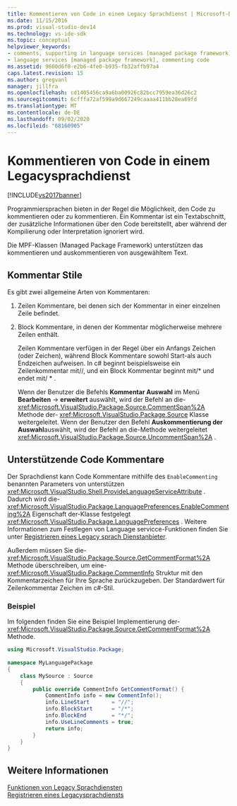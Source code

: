 ```yaml
---
title: Kommentieren von Code in einem Legacy Sprachdienst | Microsoft-Dokumentation
ms.date: 11/15/2016
ms.prod: visual-studio-dev14
ms.technology: vs-ide-sdk
ms.topic: conceptual
helpviewer_keywords:
- comments, supporting in language services [managed package framework]
- language services [managed package framework], commenting code
ms.assetid: 9600d6f0-e2b6-4fe0-b935-fb32affb97a4
caps.latest.revision: 15
ms.author: gregvanl
manager: jillfra
ms.openlocfilehash: cd1405456ca9a6ba00926c82bcc7959ea36d26c2
ms.sourcegitcommit: 6cfffa72af599a9d667249caaaa411bb28ea69fd
ms.translationtype: MT
ms.contentlocale: de-DE
ms.lasthandoff: 09/02/2020
ms.locfileid: "68160905"
---
```

# <a name="commenting-code-in-a-legacy-language-service"></a>Kommentieren von Code in einem Legacysprachdienst
[!INCLUDE[vs2017banner](../../includes/vs2017banner.md)]

Programmiersprachen bieten in der Regel die Möglichkeit, den Code zu kommentieren oder zu kommentieren. Ein Kommentar ist ein Textabschnitt, der zusätzliche Informationen über den Code bereitstellt, aber während der Kompilierung oder Interpretation ignoriert wird.  
  
 Die MPF-Klassen (Managed Package Framework) unterstützen das kommentieren und auskommentieren von ausgewähltem Text.  
  
## <a name="comment-styles"></a>Kommentar Stile  
 Es gibt zwei allgemeine Arten von Kommentaren:  
  
1. Zeilen Kommentare, bei denen sich der Kommentar in einer einzelnen Zeile befindet.  
  
2. Block Kommentare, in denen der Kommentar möglicherweise mehrere Zeilen enthält.  
  
   Zeilen Kommentare verfügen in der Regel über ein Anfangs Zeichen (oder Zeichen), während Block Kommentare sowohl Start-als auch Endzeichen aufweisen. In c# beginnt beispielsweise ein Zeilenkommentar mit//, und ein Block Kommentar beginnt mit/* und endet mit/ \* .  
  
   Wenn der Benutzer die Befehls **Kommentar Auswahl** im Menü **Bearbeiten**  ->  **erweitert** auswählt, wird der Befehl an die- <xref:Microsoft.VisualStudio.Package.Source.CommentSpan%2A> Methode der- <xref:Microsoft.VisualStudio.Package.Source> Klasse weitergeleitet. Wenn der Benutzer den Befehl **Auskommentierung der Auswahl**auswählt, wird der Befehl an die-Methode weitergeleitet <xref:Microsoft.VisualStudio.Package.Source.UncommentSpan%2A> .  
  
## <a name="supporting-code-comments"></a>Unterstützende Code Kommentare  
 Der Sprachdienst kann Code Kommentare mithilfe des `EnableCommenting` benannten Parameters von unterstützen <xref:Microsoft.VisualStudio.Shell.ProvideLanguageServiceAttribute> . Dadurch wird die- <xref:Microsoft.VisualStudio.Package.LanguagePreferences.EnableCommenting%2A> Eigenschaft der-Klasse festgelegt <xref:Microsoft.VisualStudio.Package.LanguagePreferences> . Weitere Informationen zum Festlegen von Language servicce-Funktionen finden Sie unter [Registrieren eines Legacy sprach Dienstanbieter](../../extensibility/internals/registering-a-legacy-language-service1.md).  
  
 Außerdem müssen Sie die- <xref:Microsoft.VisualStudio.Package.Source.GetCommentFormat%2A> Methode überschreiben, um eine- <xref:Microsoft.VisualStudio.Package.CommentInfo> Struktur mit den Kommentarzeichen für Ihre Sprache zurückzugeben. Der Standardwert für Zeilenkommentar Zeichen im c#-Stil.  
  
### <a name="example"></a>Beispiel  
 Im folgenden finden Sie eine Beispiel Implementierung der- <xref:Microsoft.VisualStudio.Package.Source.GetCommentFormat%2A> Methode.  
  
```csharp  
using Microsoft.VisualStudio.Package;  
  
namespace MyLanguagePackage  
{  
    class MySource : Source  
    {  
        public override CommentInfo GetCommentFormat() {  
            CommentInfo info = new CommentInfo();  
            info.LineStart       = "//";  
            info.BlockStart      = "/*";  
            info.BlockEnd        = "*/";  
            info.UseLineComments = true;  
            return info;  
        }  
    }  
}  
```  
  
## <a name="see-also"></a>Weitere Informationen  
 [Funktionen von Legacy Sprachdiensten](../../extensibility/internals/legacy-language-service-features1.md)   
 [Registrieren eines Legacysprachdiensts](../../extensibility/internals/registering-a-legacy-language-service1.md)
